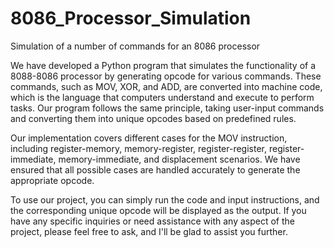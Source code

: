 # 8086_Processor_Simulation
Simulation of a number of commands for an 8086 processor

We have developed a Python program that simulates the functionality of a 8088-8086 processor by generating opcode for various commands. These commands, such as MOV, XOR, and ADD, are converted into machine code, which is the language that computers understand and execute to perform tasks. Our program follows the same principle, taking user-input commands and converting them into unique opcodes based on predefined rules.

Our implementation covers different cases for the MOV instruction, including register-memory, memory-register, register-register, register-immediate, memory-immediate, and displacement scenarios. We have ensured that all possible cases are handled accurately to generate the appropriate opcode.

To use our project, you can simply run the code and input instructions, and the corresponding unique opcode will be displayed as the output. If you have any specific inquiries or need assistance with any aspect of the project, please feel free to ask, and I'll be glad to assist you further.
